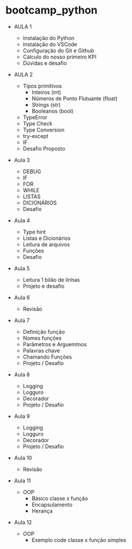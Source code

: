 # bootcamp_python

- AULA 1
    - Instalação do Python
    - Instalação do VSCode
    - Configuração do Git e Github
    - Cálculo do nosso primeiro KPI
    - Dúvidas e desafio

- AULA 2
    - Tipos primitivos
        - Inteiros (int)
        - Números de Ponto Flutuante (float)
        - Strings (str)
        - Booleanos (bool)
    - TypeError
    - Type Check
    - Type Conversion
    - try-except
    - IF
    - Desafio Proposto

- Aula 3
    - DEBUG
    - IF
    - FOR
    - WHILE
    - LISTAS
    - DICIONÁRIOS
    - Desafio

- Aula 4
    - Type hint
    - Listas e Dicionários
    - Leitura de arquivos
    - Funções
    - Desafio

- Aula 5
    - Leitura 1 bilão de linhas
    - Projeto e desafio

- Aula 6
    - Revisão

- Aula 7
    - Definição função
    - Nomes funções
    - Parâmetros e Arguemtnos
    - Palavras chave
    - Chamando Funções
    - Projeto / Desafio

- Aula 8
    - Logging
    - Logguro
    - Decorador
    - Projeto / Desafio

- Aula 9
    - Logging
    - Logguro
    - Decorador
    - Projeto / Desafio

- Aula 10
    - Revisão

- Aula 11
    - OOP
        - Básico classe x função
        - Encapsulamento
        - Herança

- Aula 12
    - OOP
        - Exemplo code classe x função simples

